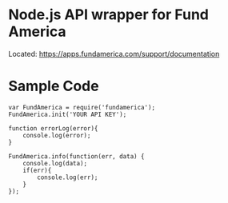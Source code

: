 # Node.js API wrapper for Fund America
Located: https://apps.fundamerica.com/support/documentation

# Sample Code
```
var FundAmerica = require('fundamerica');
FundAmerica.init('YOUR API KEY');

function errorLog(error){
    console.log(error);
}

FundAmerica.info(function(err, data) {
    console.log(data);
    if(err){
        console.log(err);
    }
});
```

